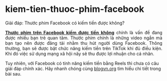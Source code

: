 # kiem-tien-thuoc-phim-facebook
Giải đáp: Thước phim Facebook có kiếm tiền được không?
<p style="text-align: justify;"><a href="https://blogvn.org/thuoc-phim-facebook-co-kiem-tien-khong.html"><strong>Thước phim trên Facebook kiếm được tiền</strong> <strong>không</strong></a> chính là vấn đề đang được nhiều bạn trẻ quan tâm. Thước phim chính là những video ngắn mà bạn tạo nên được đăng tải nhằm thu hút người dùng Facebook. Thông thường, bạn sẽ được bật chức năng kiếm tiền trên TikTok khi đủ điều kiện. Khi đó việc sử dụng mạng xã hội nãy sẽ thu được lợi nhuận cho cá nhân.</p>
Tuy nhiên, với Facebook có tính năng kiếm tiền bằng Reels thì chưa có câu giải đáp chính xác. Hãy nhanh chóng cùng <a href="http://blogvn.org" target="_blank" rel="noopener">blogvn.org</a> tìm hiểu chi tiết trong bài sau.
